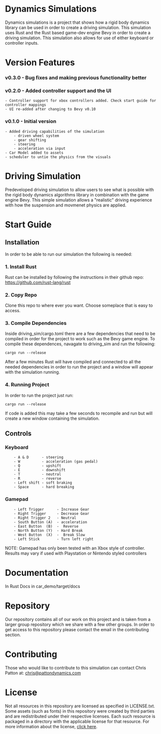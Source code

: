 # Dynamics Simulations

Dynamics simulations is a project that shows how a rigid body dynamics library can be used in order to create a driving simulation. This simulation uses Rust and the Rust based
game-dev engine Bevy in order to create a driving simulation. This simulation also allows for use of either keyboard or controller inputs.

# Version Features

### v0.3.0 - Bug fixes and making previous functionality better             

   
      


### v0.2.0 - Added controller support and the UI
    - Controller support for xbox controllers added. Check start guide for controller mappings
    - UI re-added after changing to Bevy v0.10


### v0.1.0 - Initial version
    - Added driving capabilities of the simulation
        - driven wheel system
        - gear shifting
        - steering
        - acceleration via input
    - Car Model added to assets
    - scheduler to untie the physics from the visuals

# Driving Simulation

Predeveloped driving simulation to allow users to see what is possible with the rigid  body dynamics algorithms library in combination with the game engine Bevy. This simple simulation
allows a "realistic" driving experience with how the suspension and movmenet physics are applied. 
# Start Guide

## Installation

In order to be able to run our simulation the following is needed:

### 1. Install Rust
Rust can be installed by following the instructions in their github repo: https://github.com/rust-lang/rust

### 2. Copy Repo
Clone this repo to where ever you want. Choose someplace that is easy to access.

### 3. Compile Dependencies
Inside driving_sim/cargo.toml there are a few dependencies that need to be compiled in order for the project to work such as the Bevy game engine. 
To compile these dependences, navagate to driving_sim and run the following:
```
cargo run --release
```
After a few minutes Rust will have compiled and connected to all the needed dependencies in order to run the project and a window will appear with the simulation running.

### 4. Running Project
In order to run the project just run: 
```
cargo run --release
```
If code is added this may take a few seconds to recompile and run but will create a new window containing the simulation.

## Controls
        
### Keyboard
        - A & D      - steering
        - W          - acceleration (gas pedal)
        - Q          - upshift
        - E          - downshift
        - T          - neutral
        - R          - reverse
        - Left shift - soft braking
        - Space      - hard breaking
### Gamepad

        - Left Trigger      - Increase Gear
        - Right Trigger     - Decrease Gear
        - Right Trigger 2   - Neutral
        - South Button (A)  - acceleration
        - East Button  (B)  -  Reverse
        - North Button (Y)  - Hard Break
        - West Button  (X)  -  Break Slow
        - Left Stick        - Turn left right

NOTE: Gamepad has only been tested with an Xbox style of controller. Results may vary if used with Playstation or Nintendo styled controllers

# Documentation

In Rust Docs in car_demo/target/docs

# Repository

Our repository contains all of our work on this project and is taken from a larger group repository which we share with a few other groups. In order to get access to this repository please contact the email in the contributing section.


# Contributing

Those who would like to contribute to this simulation can contact Chris Patton at: chris@pattondynamics.com


# License

Not all resources in this repository are licensed as specified in LICENSE.txt. Some assets (such as fonts) in this repository were created by third parties and are redistributed under their respective licenses. Each such resource is packaged in a directory with the applicable license for that resource. For more information about the license, [click here](https://github.com/crispyDyne/simulation_games/blob/main/LICENSE).
